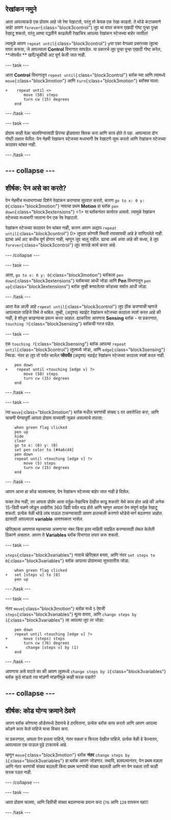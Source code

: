 ## रेखांकन नमुने

आता आपल्याकडे एक प्रोग्राम आहे जो रेषा रेखाटतो, परंतु तो केवळ एक रेखा काढतो. ते थोडे कंटाळवाणे आहे! आपण `forever`{:class="block3control"} लूप चा वापर करून एखादी गोष्ट पुन्हा पुन्हा रेखाटू शकतो, परंतु अश्या पद्धतीने काढलेली रेखाचित्र आपल्या रेखांकन स्टेजच्या बाहेर जातील!

त्यामुळे आपण `repeat until`{:class="block3control"} yया एका वेगळ्या प्रकारच्या लूपचा वापर करूया, जे आपल्याला **Control** विभागात सापडेल. या प्रकारचे लूप पुन्हा पुन्हा एखादी गोष्ट करेल, **जोपर्यंत ** खरी/चुकीची अट पूर्ण केली जात नाही.

\--- task \---

आता **Control** विभागातून `repeat until`{:class="block3control"} ब्लॉक घ्या आणि त्यामध्ये `move`{:class="block3motion"} आणि `turn`{:class="block3motion"} ब्लॉक्स घाला:

```blocks3
+    repeat until <> 
        move (50) steps
        turn cw (15) degrees
    end
```

\--- /task \---

\--- task \---

प्रोग्राम काही वेळा चालविण्यासाठी हिरव्या झेंड्यावर क्लिक करा आणि काय होते ते पहा. आपल्याला दोन गोष्टी लक्षात येतील: पेन नेहमी रेखांकन स्टेजच्या मध्यभागी रेष रेखाटणे सुरू करतो आणि रेखांकन स्टेजच्या काठावर थांबत नाही.

\--- /task \---

## \--- collapse \---

## शीर्षक: पेन असे का करते?

पेन नेहमीच मध्यभागाच्या दिशेने रेखांकन करण्यास सुरवात करतो, कारण `go to x: 0 y: 0`{:class="block3motion"} नावाचा प्रथम **Motion** हा ब्लॉक `pen down`{:class="block3extensions"} <1> या ब्लॉकनंतर कार्यरत असतो. त्यामुळे रेखांकन स्टेजच्या मध्यभागी जाताना पेन एक रेष रेखाटतो.

रेखांकन स्टेजच्या काठावर पेन थांबत नाही, कारण आपण अद्याप `repeat until`{:class="block3control"} 0> लूपला कोणती स्थिती तपासायची आहे हे सांगितलेले नाही. ह्याचा अर्थ अट कधीच पूर्ण होणार नाही, म्हणून लूप चालू राहील. ह्याचा अर्थ असा आहे की सध्या, हे लूप `forever`{:class="block3control"} लूप सारखे कार्य करत आहे.

\--- /collapse \---

\--- task \---

आता, `go to x: 0 y: 0`{:class="block3motion"} ब्लॉकला `pen down`{:class="block3extensions"} ब्लॉकच्या आधी जोडा आणि **Pen** विभागातून `pen up`{:class="block3extensions"} ब्लॉक तुम्ही बनवलेल्या कोडच्या सर्वात आधी जोडा.

\--- /task \---

आता वेळ आली आहे `repeat until`{:class="block3control"} लूप ठीक करण्याची म्हणजे आपल्याला पाहिजे तिथे ते थांबेल. तुम्ही, (अदृश्य) स्प्राईट रेखांकन स्टेजच्या काठाला स्पर्श करत आहे की नाही, हे शोधून काढण्याचा प्रयत्न करत आहात. ह्याकरिता आपणास **Sensing** ब्लॉक - या प्रकरणात, `touching ?`{:class="block3sensing"} ब्लॉकची गरज पडेल.

\--- task \---

एक `touching ?`{:class="block3sensing"} ब्लॉक आपल्या `repeat until`{:class="block3control"} लूपमध्ये जोडा, आणि `edge`{:class="block3sensing"} निवडा. नंतर हा लूप तो पर्यंत चालेल **जोपर्यंत** (अदृश्य) स्प्राईट रेखांकन स्टेजच्या काठाला स्पर्श करत नाही.

```blocks3
    pen down
+    repeat until <touching [edge v] ?> 
        move (50) steps
        turn cw (15) degrees
    end
```

\--- /task \---

\--- task \---

त्या `move`{:class="block3motion"} ब्लॉक मधील चरणांची संख्या `5` वर अवरोधित करा, आणि चाचणी घेण्यापूर्वी आपला प्रोग्राम याच्याशी जुळत असल्याचे तपासा:

```blocks3
    when green flag clicked
    pen up
    hide
    clear
    go to x: (0) y: (0)
    set pen color to [#4a6cd4]
    pen down
    repeat until <touching [edge v] ?> 
        move (5) steps
        turn cw (15) degrees
    end
```

\--- /task \---

आपण आत्ता हा कोड चालवल्यास, पेन रेखांकन स्टेजच्या बाहेर जात नाही हे दिसेल.

फक्त तेच नाही, तर आपला प्रोग्रॅम आता वर्तुळ-रेखाचित्र देखील काढू शकतो! येथे काय होत आहे की अनेक 15-डिग्री वळणे जोडून अखेरीस 360 डिग्री पर्यंत वाढ होते आणि म्हणून आपला पेन संपूर्ण वर्तुळ रेखाटू शकतो. प्रत्येक वेळी थोडे लांब पाऊल टाकण्यासाठी आपण हालचाली करणारे थोडेसे मार्ग बदलणार आहोत. ह्यासाठी आपल्याला **variable** आवश्यकता भासेल.

व्हेरिएबल्स आपणास महत्त्वाच्या असणार्‍या नंबर किंवा इतर माहिती संग्रहित करण्यासाठी लेबल केलेली ठिकाणे असतात. आपण ते **Variables** ब्लॉक विभागात तयार करू शकतो.

\--- task \---

`steps`{:class="block3variables"} नावाचे व्हेरिएबल बनवा, आणि नंतर `set steps to 0`{:class="block3variables"} ब्लॉक आपल्या प्रोग्रामच्या सुरूवातीस जोडा.

```blocks3
    when green flag clicked
+   set [steps v] to [0]
    pen up
```

\--- /task \---

\--- task \---

नंतर `move`{:class="block3motion"} ब्लॉक मध्ये `5` ऐवजी `steps`{:class="block3variables"} मूल्य वापरा, आणि `change steps by 1`{:class="block3variables"} ला आपल्या लूप ला जोडा:

```blocks3
    pen down
    repeat until <touching [edge v] ?> 
+       move (steps) steps
        turn cw (76) degrees
+        change [steps v] by (1)
    end
```

\--- /task \---

आपणास असे वाटते का की आपण लूपमध्ये `change steps by 1`{:class="block3variables"} ब्लॉक कुठे मांडतो त्या मांडणी मांडणीमुळे काही फरक पडतो?

## \--- collapse \---

## शीर्षक: कोड योग्य क्रमाने ठेवणे

आपण ब्लॉक कोणत्या ऑर्डरमध्ये ठेवायचे हे ठरविताना, प्रत्येक ब्लॉक काय करतो आणि आपण आपल्या कोडने काय केले पाहिजे याचा विचार करा.

या प्रकरणात, आपला पेन हलला पाहिजे, नंतर वळला व फिरला देखील पाहिजे. प्रत्येक वेळी हे केल्यावर, आपल्याला एक पाऊल पुढे टाकायचे आहे.

म्हणून `move`{:class="block3motion"} ब्लॉक **नंतर** `change steps by 1`{:class="block3variables"} हा ब्लॉक आपण जोडणार. तथापि, हलवल्यानंतर, पेन प्रथम वळला आणि नंतर चरणांची संख्या बदलली किंवा प्रथम चरणांची संख्या बदलली आणि मग पेन वळला तरी काही फरक पडत नाही.

\--- /collapse \---

\--- task \---

आता प्रोग्राम चालवा, आणि डिग्रीची संख्या बदलण्याचा प्रयत्न करा (`76` आणि `120` वापरून पहा)!

\--- /task \---